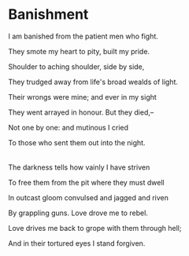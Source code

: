 # Banishment

I am banished from the patient men who fight.

They smote my heart to pity, built my pride.

Shoulder to aching shoulder, side by side,

They trudged away from life's broad wealds of light.

Their wrongs were mine; and ever in my sight

They went arrayed in honour. But they died,– 

Not one by one: and mutinous I cried

To those who sent them out into the night.

###### 

The darkness tells how vainly I have striven

To free them from the pit where they must dwell

In outcast gloom convulsed and jagged and riven

By grappling guns. Love drove me to rebel.

Love drives me back to grope with them through hell;

And in their tortured eyes I stand forgiven.


